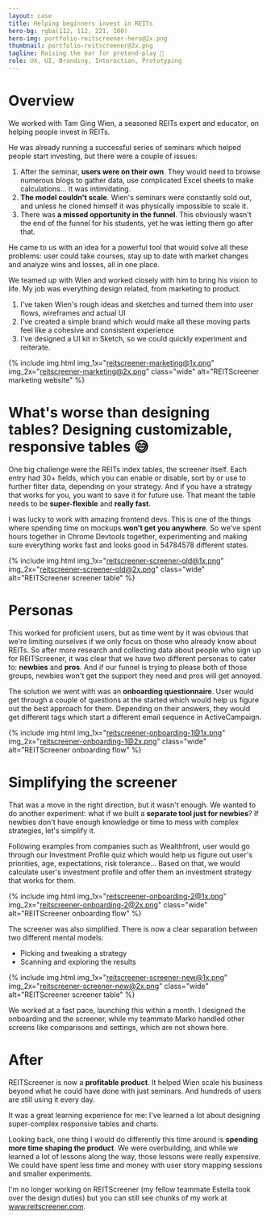 ```yaml
---
layout: case
title: Helping beginners invest in REITs
hero-bg: rgba(112, 112, 221, 100)
hero-img: portfolio-reitscreener-hero@2x.png
thumbnail: portfolio-reitscreener@2x.png
tagline: Raising the bar for pretend-play 👶
role: UX, UI, Branding, Interaction, Prototyping
---
```

# Overview
We worked with Tam Ging Wien, a seasoned REITs expert and educator, on helping people invest in REITs.

He was already running a successful series of seminars which helped people start investing, but there were a couple of issues:
1. After the seminar, **users were on their own**. They would need  to browse numerous blogs to gather data, use complicated Excel sheets to make calculations... It was intimidating.
2. **The model couldn't scale**. Wien's seminars were constantly sold out, and unless he cloned himself it was physically impossible to scale it.
3. There was **a missed opportunity in the funnel**. This obviously wasn't the end of the funnel for his students, yet he was letting them go after that.

He came to us with an idea for a powerful tool that would solve all these problems: user could take courses, stay up to date with market changes and analyze wins and losses, all in one place.

We teamed up with Wien and worked closely with him to bring his vision to life. My job was everything design related, from marketing to product.
1. I've taken Wien's rough ideas and sketches and turned them into user flows, wireframes and actual UI
2. I've created a simple brand which would make all these moving parts feel like a cohesive and consistent experience
3. I've designed a UI kit in Sketch, so we could quickly experiment and reiterate.

{% include img.html img_1x="reitscreener-marketing@1x.png" img_2x="reitscreener-marketing@2x.png" class="wide" alt="REITScreener marketing website" %}

# What's worse than designing tables? Designing customizable, responsive tables 😅
One big challenge were the REITs index tables, the screener itself. Each entry had 30+ fields, which you can enable or disable, sort by or use to further filter data, depending on your strategy. And if you have a strategy that works for you, you want to save it for future use. That meant the table needs to be **super-flexible** and **really fast**.

I was lucky to work with amazing frontend devs. This is one of the things where spending time on mockups **won't get you anywhere**. So we've spent hours together in Chrome Devtools together, experimenting and making sure everything works fast and looks good in 54784578 different states.

{% include img.html img_1x="reitscreener-screener-old@1x.png" img_2x="reitscreener-screener-old@2x.png" class="wide" alt="REITScreener screener table" %}

# Personas
This worked for proficient users, but as time went by it was obvious that we're limiting ourselves if we only focus on those who already know about REITs. So after more research and collecting data about people who sign up for REITScreener, it was clear that we have two different personas to cater to: **newbies** and **pros**. And if our funnel is trying to please both of those groups, newbies won't get the support they need and pros will get annoyed.

The solution we went with was an **onboarding questionnaire**. User would get through a couple of questions at the started which would help us figure out the best approach for them. Depending on their answers, they would get different tags which start a different email sequence in ActiveCampaign.

{% include img.html img_1x="reitscreener-onboarding-1@1x.png" img_2x="reitscreener-onboarding-1@2x.png" class="wide" alt="REITScreener onboarding flow" %}

# Simplifying the screener
That was a move in the right direction, but it wasn't enough. We wanted to do another experiment: what if we built a **separate tool just for newbies**? If newbies don't have enough knowledge or time to mess with complex strategies, let's simplify it.

Following examples from companies such as Wealthfront, user would go through our Investment Profile quiz which would help us figure out user's priorities, age, expectations, risk tolerance... Based on that, we would calculate user's investment profile and offer them an investment strategy that works for them.

{% include img.html img_1x="reitscreener-onboarding-2@1x.png" img_2x="reitscreener-onboarding-2@2x.png" class="wide" alt="REITScreener onboarding flow" %}

The screener was also simplified. There is now a clear separation between two different mental models:
- Picking and tweaking a strategy
- Scanning and exploring the results

{% include img.html img_1x="reitscreener-screener-new@1x.png" img_2x="reitscreener-screener-new@2x.png" class="wide" alt="REITScreener screener table" %}

We worked at a fast pace, launching this within a month. I designed the onboarding and the screener, while my teammate Marko handled other screens like comparisons and settings, which are not shown here.

# After
REITScreener is now a **profitable product**. It helped Wien scale his business beyond what he could have done with just seminars. And hundreds of users are still using it every day.

It was a great learning experience for me: I've learned a lot about designing super-complex responsive tables and charts.

Looking back, one thing I would do differently this time around is **spending more time shaping the product**. We were overbuilding, and while we learned a lot of lessons along the way, those lessons were really expensive. We could have spent less time and money with user story mapping sessions and smaller experiments.

I'm no longer working on REITScreener (my fellow teammate Estella took over the design duties) but you can still see chunks of my work at www.reitscreener.com.